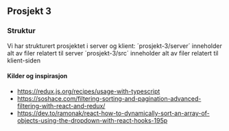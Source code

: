 ## Prosjekt 3

### Struktur

Vi har strukturert prosjektet i server og klient:
´prosjekt-3/server´ inneholder alt av filer relatert til server
´prosjekt-3/src´ inneholder alt av filer relatert til klient-siden

#### Kilder og inspirasjon

- https://redux.js.org/recipes/usage-with-typescript
- https://soshace.com/filtering-sorting-and-pagination-advanced-filtering-with-react-and-redux/
- https://dev.to/ramonak/react-how-to-dynamically-sort-an-array-of-objects-using-the-dropdown-with-react-hooks-195p
